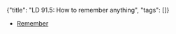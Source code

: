 {"title": "LD 91.5: How to remember anything", "tags": []}
* [Remember](https://ncase.me/remember/)

